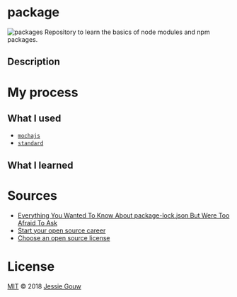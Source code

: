 # package
![packages](https://images.unsplash.com/photo-1470173274384-c4e8e2f9ea4c?ixlib=rb-0.3.5&ixid=eyJhcHBfaWQiOjEyMDd9&s=8f8bf185da8d21fad65f2636d6021ba7&auto=format&fit=crop&w=2250&q=80)
Repository to learn the basics of node modules and npm packages.

## Description

# My process

## What I used
* [`mochajs`](https://mochajs.org)
* [`standard`](https://github.com/standard/standard)

## What I learned


# Sources
* [Everything You Wanted To Know About package-lock.json But Were Too Afraid To Ask](https://medium.com/@Quigley_Ja/everything-you-wanted-to-know-about-package-lock-json-b81911aa8ab8)
* [Start your open source career](https://blog.algolia.com/start-your-open-source-career/)
* [Choose an open source license](https://choosealicense.com/)

# License
[MIT](https://github.com/jessiegouw/package/blob/master/LICENSE) © 2018 [Jessie Gouw](https://github.com/jessiegouw)
